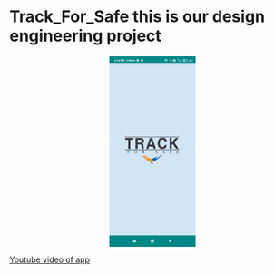 # Track_For_Safe this is our design engineering project

<img src="screenshot/Screenshot_1.jpg" style="width: 30%; display: block; margin-left: auto; margin-right: auto;">
       
<a href="https://youtu.be/8MlLwU1L9gw">Youtube video of app</a>
